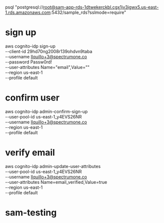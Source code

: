 psql "postgresql://root@sam-app-rds-1dtwekerckbl.cgx1jv3igwx5.us-east-1.rds.amazonaws.com:5432/sample_rds?sslmode=require"

# sign up
aws cognito-idp sign-up \
    --client-id 29hd70ng2008r139ohdvn9taba \
    --username llquillo+3@spectrumone.co \
    --password Passw0rd! \
    --user-attributes Name="email",Value="" \
    --region us-east-1 \
    --profile default 

# confirm user
aws cognito-idp admin-confirm-sign-up \
    --user-pool-id us-east-1_y4EVS26NR \
    --username llquillo+3@spectrumone.co \
    --region  us-east-1 \
    --profile default 

# verify email
aws cognito-idp admin-update-user-attributes \
    --user-pool-id us-east-1_y4EVS26NR \
    --username llquillo+3@spectrumone.co \
    --user-attributes Name=email_verified,Value=true \
    --region us-east-1 \
    --profile default

# sam-testing

